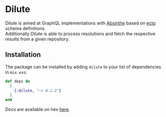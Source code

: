 # Dilute
Dilute is aimed at GraphQL implementations with [Absinthe](https://github.com/absinthe-graphql/absinthe) based on [ecto](https://github.com/elixir-ecto/ecto) schema definitions.  
Additionally Dilute is able to process resolutions and fetch the respective results from a given repository.

## Installation
The package can be installed by adding `dilute` to your list of dependencies in `mix.exs`:

```elixir
def deps do
  [
    {:dilute, "~> 0.2.2"}
  ]
end
```

Docs are available on hex [here](https://hexdocs.pm/dilute).
